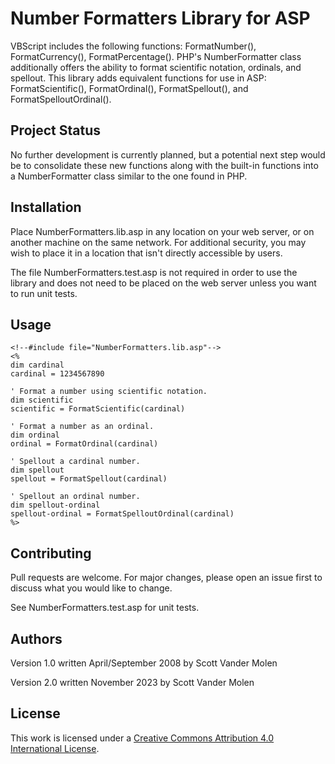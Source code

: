 # Number Formatters Library for ASP

VBScript includes the following functions: FormatNumber(), FormatCurrency(), FormatPercentage(). PHP's NumberFormatter class additionally offers the ability to format scientific notation, ordinals, and spellout. This library adds equivalent functions for use in ASP: FormatScientific(), FormatOrdinal(), FormatSpellout(), and FormatSpelloutOrdinal().

## Project Status

No further development is currently planned, but a potential next step would be to consolidate these new functions along with the built-in functions into a NumberFormatter class similar to the one found in PHP.

## Installation

Place NumberFormatters.lib.asp in any location on your web server, or on another machine on the same network. For additional security, you may wish to place it in a location that isn't directly accessible by users.

The file NumberFormatters.test.asp is not required in order to use the library and does not need to be placed on the web server unless you want to run unit tests.

## Usage

```vbscript
<!--#include file="NumberFormatters.lib.asp"-->
<%
dim cardinal
cardinal = 1234567890

' Format a number using scientific notation.
dim scientific
scientific = FormatScientific(cardinal)

' Format a number as an ordinal.
dim ordinal
ordinal = FormatOrdinal(cardinal)

' Spellout a cardinal number.
dim spellout
spellout = FormatSpellout(cardinal)

' Spellout an ordinal number.
dim spellout-ordinal
spellout-ordinal = FormatSpelloutOrdinal(cardinal)
%>
```

## Contributing

Pull requests are welcome. For major changes, please open an issue first to discuss what you would like to change.

See NumberFormatters.test.asp for unit tests.

## Authors

Version 1.0 written April/September 2008 by Scott Vander Molen

Version 2.0 written November 2023 by Scott Vander Molen

## License
This work is licensed under a [Creative Commons Attribution 4.0 International License](https://creativecommons.org/licenses/by/4.0/).
